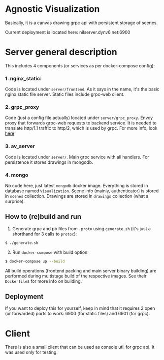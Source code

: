 # Agnostic Visualization

Basically, it is a canvas drawing grpc api with persistent storage of scenes.

Current deployment is located here: nilserver.dynv6.net:6900

# Server general description

This includes 4 components (or services as per docker-compose config):

### 1. nginx_static:
Code is located under `server/frontend`. As it says in the name, it's the basic nginx static file server. Static files include grpc-web client.

### 2. grpc_proxy
Code (just a config file actually) located under `server/grpc_proxy`. Envoy proxy that forwards grpc-web requests to backend service. It is needed to translate http/1.1 traffic to http/2, which is used by grpc. For more info, look [here](https://blog.envoyproxy.io/envoy-and-grpc-web-a-fresh-new-alternative-to-rest-6504ce7eb880).

### 3. av_server
Code is located under `server/`. Main grpc service with all handlers. For persistence it stores drawings in mongodb.

### 4. mongo
No code here, just latest `mongodb` docker image. Everything is stored in database named `Visualization`. Scene info (mainly, authenticator) is stored in `scenes` collection. Drawings are stored in `drawings` collection (what a surprise).

## How to (re)build and run

1. Generate grpc and pb files from `.proto` using `generate.sh` (it's just a shorthand for 3 calls to `protoc`): 

```bash
$ ./generate.sh
```

2. Run `docker-compose` with build option:

```bash
$ docker-compose up --build
```

All build operations (frontend packing and main server binary building) are performed during multistage build of the respective images. See their `Dockerfile`s for more info on building.

## Deployment
If you want to deploy this for yourself, keep in mind that it requires 2 open (or forwarded) ports to work: 6900 (for static files) and 6901 (for grpc).

# Client
There is also a small client that can be used as console util for grpc api. It was used only for testing. 


